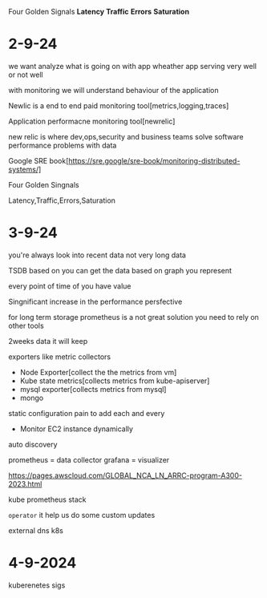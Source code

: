 Four Golden Signals **Latency** **Traffic** **Errors** **Saturation**
 
# 2-9-24

we want analyze what is going on with app wheather app serving very well or not well

with monitoring we will understand behaviour of the application

Newlic is a end to end paid monitoring tool[metrics,logging,traces]

Application performacne monitoring tool[newrelic]

new relic is where dev,ops,security and business teams solve software performance problems with data

Google SRE book[https://sre.google/sre-book/monitoring-distributed-systems/]

Four Golden Singnals

Latency,Traffic,Errors,Saturation

# 3-9-24
you're always look into recent data not  very long data

TSDB based on you can get the data based on graph you represent

every point of time of you have value

Singnificant increase in the performance persfective

for long term storage prometheus is a not great solution you need to rely on other tools

2weeks data it will keep

exporters like metric collectors

- Node Exporter[collect the the metrics from vm]
- Kube state metrics[collects metrics from kube-apiserver]
- mysql exporter[collects metrics from mysql]
- mongo

static configuration pain to add each and every 
- Monitor EC2 instance dynamically

auto discovery

prometheus = data collector
grafana = visualizer

https://pages.awscloud.com/GLOBAL_NCA_LN_ARRC-program-A300-2023.html

kube prometheus stack

`operator` it help us do some custom updates 

external dns k8s 

# 4-9-2024

kuberenetes sigs


